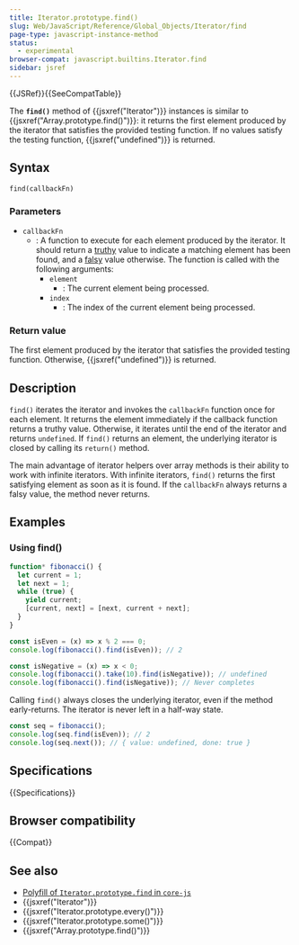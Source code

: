 ```yaml
---
title: Iterator.prototype.find()
slug: Web/JavaScript/Reference/Global_Objects/Iterator/find
page-type: javascript-instance-method
status:
  - experimental
browser-compat: javascript.builtins.Iterator.find
sidebar: jsref
---
```


{{JSRef}}{{SeeCompatTable}}

The **`find()`** method of {{jsxref("Iterator")}} instances is similar to {{jsxref("Array.prototype.find()")}}: it returns the first element produced by the iterator that satisfies the provided testing function. If no values satisfy the testing function, {{jsxref("undefined")}} is returned.

## Syntax

```js-nolint
find(callbackFn)
```

### Parameters

- `callbackFn`
  - : A function to execute for each element produced by the iterator. It should return a [truthy](/en-US/docs/Glossary/Truthy) value to indicate a matching element has been found, and a [falsy](/en-US/docs/Glossary/Falsy) value otherwise. The function is called with the following arguments:
    - `element`
      - : The current element being processed.
    - `index`
      - : The index of the current element being processed.

### Return value

The first element produced by the iterator that satisfies the provided testing function. Otherwise, {{jsxref("undefined")}} is returned.

## Description

`find()` iterates the iterator and invokes the `callbackFn` function once for each element. It returns the element immediately if the callback function returns a truthy value. Otherwise, it iterates until the end of the iterator and returns `undefined`. If `find()` returns an element, the underlying iterator is closed by calling its `return()` method.

The main advantage of iterator helpers over array methods is their ability to work with infinite iterators. With infinite iterators, `find()` returns the first satisfying element as soon as it is found. If the `callbackFn` always returns a falsy value, the method never returns.

## Examples

### Using find()

```js
function* fibonacci() {
  let current = 1;
  let next = 1;
  while (true) {
    yield current;
    [current, next] = [next, current + next];
  }
}

const isEven = (x) => x % 2 === 0;
console.log(fibonacci().find(isEven)); // 2

const isNegative = (x) => x < 0;
console.log(fibonacci().take(10).find(isNegative)); // undefined
console.log(fibonacci().find(isNegative)); // Never completes
```

Calling `find()` always closes the underlying iterator, even if the method early-returns. The iterator is never left in a half-way state.

```js
const seq = fibonacci();
console.log(seq.find(isEven)); // 2
console.log(seq.next()); // { value: undefined, done: true }
```

## Specifications

{{Specifications}}

## Browser compatibility

{{Compat}}

## See also

- [Polyfill of `Iterator.prototype.find` in `core-js`](https://github.com/zloirock/core-js#iterator-helpers)
- {{jsxref("Iterator")}}
- {{jsxref("Iterator.prototype.every()")}}
- {{jsxref("Iterator.prototype.some()")}}
- {{jsxref("Array.prototype.find()")}}
